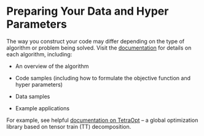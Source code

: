 # Preparing Your Data and Hyper Parameters

The way you construct your code may differ depending on the type of algorithm or problem being solved. Visit the [documentation](https://docs.tq42.com/en/latest/) for details on each algorithm, including:

- An overview of the algorithm

- Code samples (including how to formulate the objective function and hyper parameters)

- Data samples

- Example applications 

For example, see helpful [documentation on TetraOpt](https://docs.tq42.com/en/latest/TetraOpt_Algorithm/Introduction.html) – a global optimization library based on tensor train (TT) decomposition.